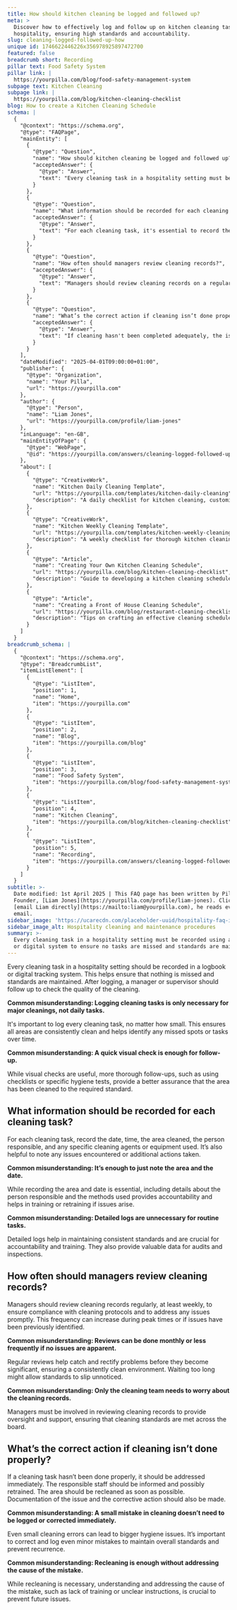 ```yaml
---
title: How should kitchen cleaning be logged and followed up?
meta: >
  Discover how to effectively log and follow up on kitchen cleaning tasks in
  hospitality, ensuring high standards and accountability.
slug: cleaning-logged-followed-up-how
unique id: 1746622446226x356978925897472700
featured: false
breadcrumb short: Recording
pillar text: Food Safety System
pillar link: |
  https://yourpilla.com/blog/food-safety-management-system
subpage text: Kitchen Cleaning
subpage link: |
  https://yourpilla.com/blog/kitchen-cleaning-checklist
blog: How to create a Kitchen Cleaning Schedule
schema: |
  {
    "@context": "https://schema.org",
    "@type": "FAQPage",
    "mainEntity": [
      {
        "@type": "Question",
        "name": "How should kitchen cleaning be logged and followed up?",
        "acceptedAnswer": {
          "@type": "Answer",
          "text": "Every cleaning task in a hospitality setting must be recorded using a logbook or digital system to ensure no tasks are missed and standards are maintained. After logging, a follow-up should be conducted by a manager or supervisor to check the cleaning quality. This may involve using detailed checklists or hygiene tests, rather than just a quick visual check."
        }
      },
      {
        "@type": "Question",
        "name": "What information should be recorded for each cleaning task?",
        "acceptedAnswer": {
          "@type": "Answer",
          "text": "For each cleaning task, it's essential to record the date, time, area cleaned, person responsible, and the cleaning agents or equipment used. Additionally, noting any issues or additional actions taken helps maintain accountability and provides valuable data for training and audits."
        }
      },
      {
        "@type": "Question",
        "name": "How often should managers review cleaning records?",
        "acceptedAnswer": {
          "@type": "Answer",
          "text": "Managers should review cleaning records on a regular basis, ideally weekly, to ensure adherence to cleaning protocols and swiftly address any issues. This frequency might need to be higher during peak periods or if problems have been noted before."
        }
      },
      {
        "@type": "Question",
        "name": "What’s the correct action if cleaning isn’t done properly?",
        "acceptedAnswer": {
          "@type": "Answer",
          "text": "If cleaning hasn't been completed adequately, the issue should be immediately addressed. The responsible staff should be informed and retrained if necessary, and the area should be recleaned promptly. Additionally, documenting the incident and corrective action is crucial."
        }
      }
    ],
    "dateModified": "2025-04-01T09:00:00+01:00",
    "publisher": {
      "@type": "Organization",
      "name": "Your Pilla",
      "url": "https://yourpilla.com"
    },
    "author": {
      "@type": "Person",
      "name": "Liam Jones",
      "url": "https://yourpilla.com/profile/liam-jones"
    },
    "inLanguage": "en-GB",
    "mainEntityOfPage": {
      "@type": "WebPage",
      "@id": "https://yourpilla.com/answers/cleaning-logged-followed-up-how"
    },
    "about": [
      {
        "@type": "CreativeWork",
        "name": "Kitchen Daily Cleaning Template",
        "url": "https://yourpilla.com/templates/kitchen-daily-cleaning",
        "description": "A daily checklist for kitchen cleaning, customisable to specific site requirements."
      },
      {
        "@type": "CreativeWork",
        "name": "Kitchen Weekly Cleaning Template",
        "url": "https://yourpilla.com/templates/kitchen-weekly-cleaning",
        "description": "A weekly checklist for thorough kitchen cleaning, adaptable for different operational needs."
      },
      {
        "@type": "Article",
        "name": "Creating Your Own Kitchen Cleaning Schedule",
        "url": "https://yourpilla.com/blog/kitchen-cleaning-checklist",
        "description": "Guide to developing a kitchen cleaning schedule tailored to your restaurant's needs."
      },
      {
        "@type": "Article",
        "name": "Creating a Front of House Cleaning Schedule",
        "url": "https://yourpilla.com/blog/restaurant-cleaning-checklists",
        "description": "Tips on crafting an effective cleaning schedule for restaurant's front of house areas."
      }
    ]
  }
breadcrumb_schema: |
  {
    "@context": "https://schema.org",
    "@type": "BreadcrumbList",
    "itemListElement": [
      {
        "@type": "ListItem",
        "position": 1,
        "name": "Home",
        "item": "https://yourpilla.com"
      },
      {
        "@type": "ListItem",
        "position": 2,
        "name": "Blog",
        "item": "https://yourpilla.com/blog"
      },
      {
        "@type": "ListItem",
        "position": 3,
        "name": "Food Safety System",
        "item": "https://yourpilla.com/blog/food-safety-management-system"
      },
      {
        "@type": "ListItem",
        "position": 4,
        "name": "Kitchen Cleaning",
        "item": "https://yourpilla.com/blog/kitchen-cleaning-checklist"
      },
      {
        "@type": "ListItem",
        "position": 5,
        "name": "Recording",
        "item": "https://yourpilla.com/answers/cleaning-logged-followed-up-how"
      }
    ]
  }
subtitle: >-
  Date modified: 1st April 2025 | This FAQ page has been written by Pilla
  Founder, [Liam Jones](https://yourpilla.com/profile/liam-jones). Click to
  [email Liam directly](https://mailto:liam@yourpilla.com), he reads every
  email.
sidebar_image: 'https://ucarecdn.com/placeholder-uuid/hospitality-faq-image.jpg'
sidebar_image_alt: Hospitality cleaning and maintenance procedures
summary: >-
  Every cleaning task in a hospitality setting must be recorded using a logbook
  or digital system to ensure no tasks are missed and standards are maintained.
---
```

Every cleaning task in a hospitality setting should be recorded in a logbook or digital tracking system. This helps ensure that nothing is missed and standards are maintained. After logging, a manager or supervisor should follow up to check the quality of the cleaning.

**Common misunderstanding: Logging cleaning tasks is only necessary for major cleanings, not daily tasks.**

It's important to log every cleaning task, no matter how small. This ensures all areas are consistently clean and helps identify any missed spots or tasks over time.

**Common misunderstanding: A quick visual check is enough for follow-up.**

While visual checks are useful, more thorough follow-ups, such as using checklists or specific hygiene tests, provide a better assurance that the area has been cleaned to the required standard.

## What information should be recorded for each cleaning task?

For each cleaning task, record the date, time, the area cleaned, the person responsible, and any specific cleaning agents or equipment used. It’s also helpful to note any issues encountered or additional actions taken.

**Common misunderstanding: It’s enough to just note the area and the date.**

While recording the area and date is essential, including details about the person responsible and the methods used provides accountability and helps in training or retraining if issues arise.

**Common misunderstanding: Detailed logs are unnecessary for routine tasks.**

Detailed logs help in maintaining consistent standards and are crucial for accountability and training. They also provide valuable data for audits and inspections.

## How often should managers review cleaning records?

Managers should review cleaning records regularly, at least weekly, to ensure compliance with cleaning protocols and to address any issues promptly. This frequency can increase during peak times or if issues have been previously identified.

**Common misunderstanding: Reviews can be done monthly or less frequently if no issues are apparent.**

Regular reviews help catch and rectify problems before they become significant, ensuring a consistently clean environment. Waiting too long might allow standards to slip unnoticed.

**Common misunderstanding: Only the cleaning team needs to worry about the cleaning records.**

Managers must be involved in reviewing cleaning records to provide oversight and support, ensuring that cleaning standards are met across the board.

## What’s the correct action if cleaning isn’t done properly?

If a cleaning task hasn’t been done properly, it should be addressed immediately. The responsible staff should be informed and possibly retrained. The area should be recleaned as soon as possible. Documentation of the issue and the corrective action should also be made.

**Common misunderstanding: A small mistake in cleaning doesn’t need to be logged or corrected immediately.**

Even small cleaning errors can lead to bigger hygiene issues. It’s important to correct and log even minor mistakes to maintain overall standards and prevent recurrence.

**Common misunderstanding: Recleaning is enough without addressing the cause of the mistake.**

While recleaning is necessary, understanding and addressing the cause of the mistake, such as lack of training or unclear instructions, is crucial to prevent future issues.
